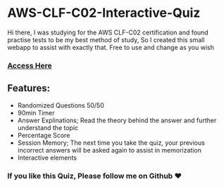 # AWS-CLF-C02-Interactive-Quiz
Hi there, I was studying for the AWS CLF-C02 certification and found practise tests to be my best method of study, So I created this small webapp to assist with exactly that. Free to use and change as you wish 
### **[Access Here](https://aristidesai.github.io/AWS-CLF-C02-Interactive-Quiz/)**

## Features:
- Randomized Questions 50/50
- 90min Timer
- Answer Explinations; Read the theory behind the answer and further understand the topic
- Percentage Score
- Session Memory; The next time you take the quiz, your previous incorrect answers will be asked again to assist in memorization
- Interactive elements

### If you like this Quiz, Please follow me on Github ❤️
